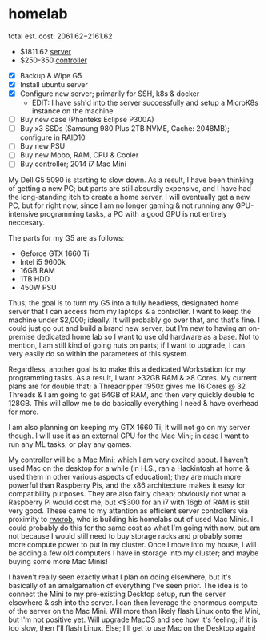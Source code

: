 # homelab

total est. cost: $2061.62-$2161.62
  - $1811.62 [server](https://pcpartpicker.com/user/makingcomputersformyself/saved/xGyDZL)
  - $250-350 [controller](https://www.ebay.com/sch/i.html?_from=R40&_trksid=p2334524.m570.l1313&_nkw=2014+mac+mini+i7+16gb+256gb&_sacat=0&LH_TitleDesc=0&_odkw=2014+mac+mini+i7+16gb+ram+256gb+ssd&_osacat=0&LH_PrefLoc=2)

- [x] Backup & Wipe G5
- [x] Install ubuntu server 
- [x] Configure new server; primarily for SSH, k8s & docker
  - EDIT: I have ssh'd into the server successfully and setup a MicroK8s instance on the machine
- [ ] Buy new case (Phanteks Eclipse P300A)
- [ ] Buy x3 SSDs (Samsung 980 Plus 2TB NVME, Cache: 2048MB); configure in RAID10
- [ ] Buy new PSU
- [ ] Buy new Mobo, RAM, CPU & Cooler
- [ ] Buy controller; 2014 i7 Mac Mini

My Dell G5 5090 is starting to slow down. As a result, I have been thinking of getting a new PC; but parts are still absurdly expensive, and I have had the long-standing itch to create a home server. I will eventually get a new PC, but for right now, since I am no longer gaming & not running any GPU-intensive programming tasks, a PC with a good GPU is not entirely neccesary. 

The parts for my G5 are as follows:
- Geforce GTX 1660 Ti
- Intel i5 9600k
- 16GB RAM
- 1TB HDD
- 450W PSU

Thus, the goal is to turn my G5 into a fully headless, designated home server that I can access from my laptops & a controller. I want to keep the machine under $2,000; ideally. It will probably go over that, and that's fine. I could just go out and build a brand new server, but I'm new to having an on-premise dedicated home lab so I want to use old hardware as a base. Not to mention, I am still kind of going nuts on parts; if I want to upgrade, I can very easily do so within the parameters of this system.

Regardless, another goal is to make this a dedicated Workstation for my programming tasks. As a result, I want >32GB RAM & >8 Cores. My current plans are for double that; a Threadripper 1950x gives me 16 Cores @ 32 Threads & I am going to get 64GB of RAM, and then very quickly double to 128GB. This will allow me to do basically everything I need & have overhead for more.

I am also planning on keeping my GTX 1660 Ti; it will not go on my server though. I will use it as an external GPU for the Mac Mini; in case I want to run any ML tasks, or play any games.

My controller will be a Mac Mini; which I am very excited about. I haven't used Mac on the desktop for a while (in H.S., ran a Hackintosh at home & used them in other various aspects of education); they are much more powerful than Raspberry Pis, and the x86 architecture makes it easy for compatibility purposes. They are also fairly cheap; obviously not what a Raspberry Pi would cost me, but <$300 for an i7 with 16gb of RAM is still very good. These came to my attention as efficient server controllers via proximity to [rwxrob](https://github.com/rwxrob), who is building his homelabs out of used Mac Minis. I could probably do this for the same cost as what I'm going with now, but am not because I would still need to buy storage racks and probably some more compute power to put in my cluster. Once I move into my house, I will be adding a few old computers I have in storage into my cluster; and maybe buying some more Mac Minis! 

I haven't really seen exactly what I plan on doing elsewhere, but it's basically of an amalgamation of everything I've seen prior. The idea is to connect the Mini to my pre-existing Desktop setup, run the server elsewhere & ssh into the server. I can then leverage the enormous compute of the server on the Mac Mini. Will more than likely flash Linux onto the Mini, but I'm not positive yet. Will upgrade MacOS and see how it's feeling; if it is too slow, then I'll flash Linux. Else; I'll get to use Mac on the Desktop again!
